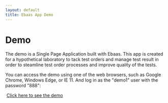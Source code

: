 ```yaml
---
layout: default
title: Ebaas App Demo
---
```


<div class="post">
  <h1 class="pageTitle">Demo</h1>
	<p>The demo is a Single Page Application built with Ebaas. This app is created for a hypothetical laboratory to tack test orders and manage test result in order to steamline test order processes and improve quality of the tests.</p> 
	<p>
	You can access the demo using one of the web browsers, such as Google Chrome,  Windows Edge, or IE 11. And log in as the "demo1" user with the password "888":
	</p>
	<div>
  	  <img src="{{'/assets/img/2017-06-01-Fig2.png' | prepend: site.baseurl }}" alt="">
	<a target="_blank" href="http://ec2-54-91-101-44.compute-1.amazonaws.com:8080/#/login" class="next button__outline">Click here to see the demo</a>
	</div>
	</p>
</div>
